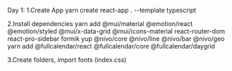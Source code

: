 Day 1:
1.Create App
yarn create react-app . --template typescript

2.Install dependencies
yarn add @mui/material @emotion/react @emotion/styled @mui/x-data-grid @mui/icons-material react-router-dom react-pro-sidebar formik yup @nivo/core @nivo/line @nivo/bar @nivo/geo
yarn add @fullcalendar/react @fullcalendar/core @fullcalendar/daygrid

3.Create folders, import fonts (index.css)
